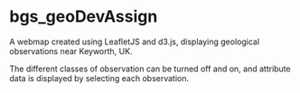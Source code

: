 # bgs_geoDevAssign

A webmap created using LeafletJS and d3.js, displaying geological observations near Keyworth, UK.

The different classes of observation can be turned off and on, and attribute data is displayed by selecting each observation.